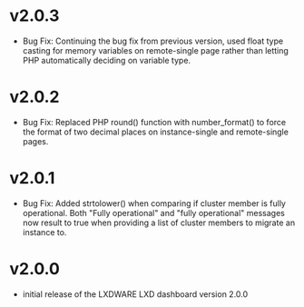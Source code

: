# v2.0.3
- Bug Fix: Continuing the bug fix from previous version, used float type casting for memory variables on remote-single page rather than letting PHP automatically deciding on variable type.

# v2.0.2
- Bug Fix: Replaced PHP round() function with number_format() to force the format of two decimal places on instance-single and remote-single pages.

# v2.0.1
- Bug Fix: Added strtolower() when comparing if cluster member is fully operational. Both "Fully operational" and "fully operational" messages now result to true when providing a list of cluster members to migrate an instance to.

# v2.0.0
- initial release of the LXDWARE LXD dashboard version 2.0.0